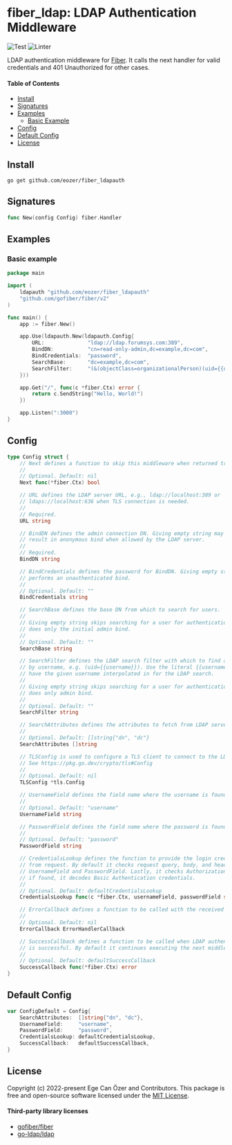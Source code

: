 # fiber_ldap: LDAP Authentication Middleware

![Test](https://github.com/eozer/fiber_ldap/workflows/Test/badge.svg)
![Linter](https://github.com/eozer/fiber_ldap/workflows/golangci-lint/badge.svg)

LDAP authentication middleware for [Fiber](https://github.com/gofiber/fiber).
It calls the next handler for valid credentials and 401 Unauthorized for other cases.


#### Table of Contents
- [Install](#install)
- [Signatures](#signatures)
- [Examples](#examples)
  * [Basic Example](#basic-example)
- [Config](#config)
- [Default Config](#default-config)
- [License](#license)


## Install
```terminal
go get github.com/eozer/fiber_ldapauth
```

## Signatures
```go
func New(config Config) fiber.Handler
```

## Examples

### Basic example
```go
package main

import (
	ldapauth "github.com/eozer/fiber_ldapauth"
	"github.com/gofiber/fiber/v2"
)

func main() {
	app := fiber.New()

	app.Use(ldapauth.New(ldapauth.Config{
		URL:              "ldap://ldap.forumsys.com:389",
		BindDN:           "cn=read-only-admin,dc=example,dc=com",
		BindCredentials:  "password",
		SearchBase:       "dc=example,dc=com",
		SearchFilter:     "(&(objectClass=organizationalPerson)(uid={{username}}))",
	}))

	app.Get("/", func(c *fiber.Ctx) error {
		return c.SendString("Hello, World!")
	})

	app.Listen(":3000")
}

```

## Config
```go
type Config struct {
	// Next defines a function to skip this middleware when returned true.
	//
	// Optional. Default: nil
	Next func(*fiber.Ctx) bool

	// URL defines the LDAP server URL, e.g., ldap://localhost:389 or
	// ldaps://localhost:636 when TLS connection is needed.
	//
	// Required.
	URL string

	// BindDN defines the admin connection DN. Giving empty string may
	// result in anonymous bind when allowed by the LDAP server.
	//
	// Required.
	BindDN string

	// BindCredentials defines the password for BindDN. Giving empty string,
	// performs an unauthenticated bind.
	//
	// Optional. Default: ""
	BindCredentials string

	// SearchBase defines the base DN from which to search for users.
	//
	// Giving empty string skips searching for a user for authentication, i.e.,
	// does only the initial admin bind.
	//
	// Optional. Default: ""
	SearchBase string

	// SearchFilter defines the LDAP search filter with which to find a user
	// by username, e.g. (uid={{username}}). Use the literal {{username}} to
	// have the given username interpolated in for the LDAP search.
	//
	// Giving empty string skips searching for a user for authentication, i.e.
	// does only admin bind.
	//
	// Optional. Default: ""
	SearchFilter string

	// SearchAttributes defines the attributes to fetch from LDAP server.
	//
	// Optional. Default: []string{"dn", "dc"}
	SearchAttributes []string

	// TLSConfig is used to configure a TLS client to connect to the LDAP server.
	// See https://pkg.go.dev/crypto/tls#Config
	//
	// Optional. Default: nil
	TLSConfig *tls.Config

	// UsernameField defines the field name where the username is found.
	//
	// Optional. Default: "username"
	UsernameField string

	// PasswordField defines the field name where the password is found.
	//
	// Optional. Default: "password"
	PasswordField string

	// CredentialsLookup defines the function to provide the login credentials
	// from request. By default it checks request query, body, and header by
	// UsernameField and PasswordField. Lastly, it checks Authorization header,
	// if found, it decodes Basic Authentication credentials.
	//
	// Optional. Default: defaultCredentialsLookup
	CredentialsLookup func(c *fiber.Ctx, usernameField, passwordField string) (username, password string, err error)

	// ErrorCallback defines a function to be called with the received error.
	//
	// Optional. Default: nil
	ErrorCallback ErrorHandlerCallback

	// SuccessCallback defines a function to be called when LDAP authentication
	// is successful. By default it continues executing the next middleware.
	//
	// Optional. Default: defaultSuccessCallback
	SuccessCallback func(*fiber.Ctx) error
}
```


## Default Config
```go
var ConfigDefault = Config{
	SearchAttributes:  []string{"dn", "dc"},
	UsernameField:     "username",
	PasswordField:     "password",
	CredentialsLookup: defaultCredentialsLookup,
	SuccessCallback:   defaultSuccessCallback,
}
```

## License
Copyright (c) 2022-present Ege Can Özer and Contributors. This package is free and 
open-source software licensed under the [MIT License](https://github.com/eozer/fiber_ldap/blob/master/LICENSE).

#### Third-party library licenses
- [gofiber/fiber](https://github.com/gofiber/fiber/blob/master/LICENSE)
- [go-ldap/ldap](https://github.com/go-ldap/ldap/blob/master/LICENSE)
